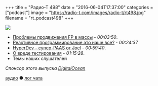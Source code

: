 +++
title = "Радио-Т 498"
date = "2016-06-04T17:37:00"
categories = ["podcast"]
image = "https://radio-t.com/images/radio-t/rt498.jpg"
filename = "rt_podcast498"
+++

![](https://radio-t.com/images/radio-t/rt498.jpg)

- [Проблемы продвижения FP в массы](https://medium.com/@_santosh_/functional-programming-does-a-horrible-job-of-selling-itself-2b34972e7d0f) - *00:03:50*.
- [Реактивное программирование это наше все?](https://dzone.com/articles/is-reactive-programming-the-holy-grail) - *00:24:37*
- [HyperDev - супер-PAAS от Joel](http://joelonsoftware.com/items/2016/05/30.html) - *00:59:40*.
- [О вреде тестирования](http://rbcs-us.com/documents/Why-Most-Unit-Testing-is-Waste.pdf) - *01:15:28*.
- Темы наших слушателей

_Спонсор этого выпуска [DigitalOcean](https://www.digitalocean.com)_

[аудио](http://cdn.radio-t.com/rt_podcast498.mp3) ● [лог чата](http://chat.radio-t.com/logs/radio-t-498.html)
<audio src="http://cdn.radio-t.com/rt_podcast498.mp3" preload="none"></audio>
